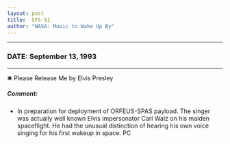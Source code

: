 ```yaml
---
layout: post
title:  STS-51
author: "NASA: Music to Wake Up By"
---
```


----
### DATE: September 13, 1993
----
✺ Please Release Me by Elvis Presley

##### Comment:
* In preparation for deployment of ORFEUS-SPAS payload. The singer was actually well known Elvis impersonator Carl Walz on his maiden spaceflight. He had the unusual distinction of hearing his own voice singing for his first wakeup in space. PC
